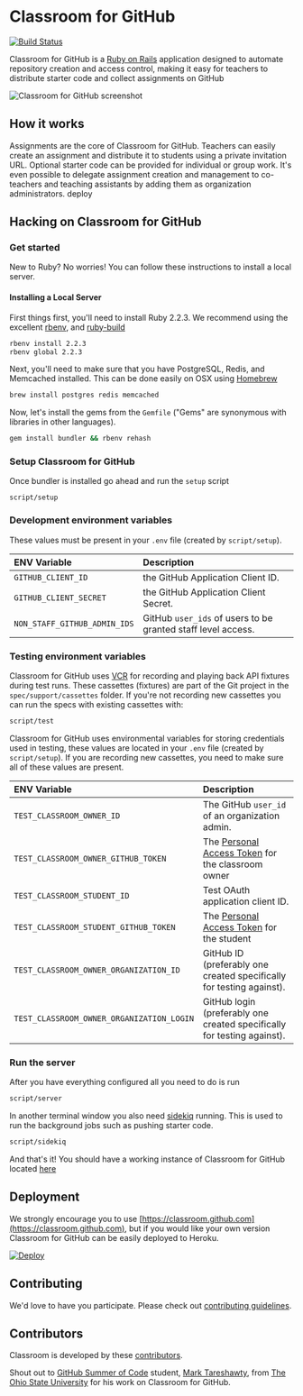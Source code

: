 # Classroom for GitHub
[![Build Status](https://travis-ci.org/education/classroom.svg?branch=master)](https://travis-ci.org/education/classroom)

Classroom for GitHub is a [Ruby on Rails](http://rubyonrails.org/) application designed to automate repository creation and access control, making it easy for teachers to distribute starter code and collect assignments on GitHub

![Classroom for GitHub screenshot](https://cloud.githubusercontent.com/assets/123345/9819714/95b26b9c-58a7-11e5-99e9-d65996d53687.png)

## How it works

Assignments are the core of Classroom for GitHub. Teachers can easily create an assignment and distribute it to students using a private invitation URL. Optional starter code can be provided for individual or group work. It's even possible to delegate assignment creation and management to co-teachers and teaching assistants by adding them as organization administrators.
deploy

## Hacking on Classroom for GitHub

### Get started
New to Ruby? No worries! You can follow these instructions to install a local server.

#### Installing a Local Server

First things first, you'll need to install Ruby 2.2.3. We recommend using the excellent [rbenv](https://github.com/sstephenson/rbenv),
and [ruby-build](https://github.com/sstephenson/ruby-build)

```bash
rbenv install 2.2.3
rbenv global 2.2.3
```

Next, you'll need to make sure that you have PostgreSQL, Redis, and Memcached installed. This can be
done easily on OSX using [Homebrew](http://brew.sh)

```bash
brew install postgres redis memcached
```

Now, let's install the gems from the `Gemfile` ("Gems" are synonymous with libraries in other
languages).

```bash
gem install bundler && rbenv rehash
```

### Setup Classroom for GitHub
Once bundler is installed go ahead and run the `setup` script
```
script/setup
```

### Development environment variables
These values must be present in your `.env` file (created by `script/setup`).

ENV Variable | Description |
:-------------------|:-----------------|
`GITHUB_CLIENT_ID`| the GitHub Application Client ID.
`GITHUB_CLIENT_SECRET`| the GitHub Application Client Secret.
`NON_STAFF_GITHUB_ADMIN_IDS` | GitHub `user_ids` of users to be granted staff level access.

### Testing environment variables
Classroom for GitHub uses [VCR](https://github.com/vcr/vcr) for recording and playing back API fixtures during test runs. These cassettes (fixtures) are part of the Git project in the `spec/support/cassettes` folder. If you're not recording new cassettes you can run the specs with existing cassettes with:

```bash
script/test
```

Classroom for GitHub uses environmental variables for storing credentials used in testing, these values are located in your `.env` file (created by `script/setup`).
If you are recording new cassettes, you need to make sure all of these values are present.

ENV Variable | Description |
:-------------------|:-----------------|
`TEST_CLASSROOM_OWNER_ID` | The GitHub `user_id` of an organization admin.
`TEST_CLASSROOM_OWNER_GITHUB_TOKEN` | The [Personal Access Token](https://github.com/blog/1509-personal-api-tokens) for the classroom owner
`TEST_CLASSROOM_STUDENT_ID` | Test OAuth application client ID.
`TEST_CLASSROOM_STUDENT_GITHUB_TOKEN` | The [Personal Access Token](https://github.com/blog/1509-personal-api-tokens) for the student
`TEST_CLASSROOM_OWNER_ORGANIZATION_ID` | GitHub ID (preferably one created specifically for testing against).
`TEST_CLASSROOM_OWNER_ORGANIZATION_LOGIN` | GitHub login (preferably one created specifically for testing against).

### Run the server

After you have everything configured all you need to do is run

```bash
script/server
```

In another terminal window you also need [sidekiq](https://github.com/mperham/sidekiq) running. This is used to run the background jobs such as pushing starter code.

```bash
script/sidekiq
```

And that's it! You should have a working instance of Classroom for GitHub located [here](http://localhost:3000)

## Deployment

We strongly encourage you to use [https://classroom.github.com](https://classroom.github.com), but if you would like your own version Classroom for GitHub can be easily deployed to Heroku.

[![Deploy](https://www.herokucdn.com/deploy/button.svg)](https://heroku.com/deploy)

## Contributing
We'd love to have you participate. Please check out [contributing guidelines](CONTRIBUTING.md).

## Contributors
Classroom is developed by these [contributors](https://github.com/education/classroom/graphs/contributors).

Shout out to [GitHub Summer of Code](https://github.com/blog/1970-students-work-on-open-source-with-github-this-summer) student, [Mark Tareshawty](http://marktareshawty.com), from [The Ohio State University](https://www.osu.edu/) for his work on Classroom for GitHub.
